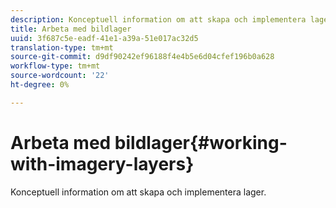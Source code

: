 ```yaml
---
description: Konceptuell information om att skapa och implementera lager.
title: Arbeta med bildlager
uuid: 3f687c5e-eadf-41e1-a39a-51e017ac32d5
translation-type: tm+mt
source-git-commit: d9df90242ef96188f4e4b5e6d04cfef196b0a628
workflow-type: tm+mt
source-wordcount: '22'
ht-degree: 0%

---
```



# Arbeta med bildlager{#working-with-imagery-layers}

Konceptuell information om att skapa och implementera lager.

